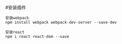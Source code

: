 #安装插件
	
	安装webpack
	npm install webpack webpack-dev-server --save-dev 

	安装react
	npm i react react-dom --save

	